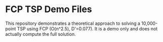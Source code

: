 # FCP TSP Demo Files
This repository demonstrates a theoretical approach to solving a 10,000-point TSP using FCP (O(n^2.5), D'=0.077). It is a demo only and does not actually compute the full solution.
